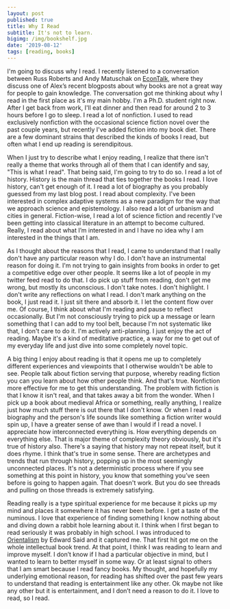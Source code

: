 ```yaml
---
layout: post
published: true
title: Why I Read
subtitle: It's not to learn.
bigimg: /img/bookshelf.jpg
date: '2019-08-12'
tags: [reading, books]
---
```

I'm going to discuss why I read. I recently listened to a conversation between Russ Roberts and Andy Matuschak on [EconTalk](http://www.econtalk.org/andy-matuschak-on-books-and-learning/), where they discuss one of Alex’s recent blogposts about why books are not a great way for people to gain knowledge. The conversation got me thinking about why I read in the first place as it's my main hobby. I'm a Ph.D. student right now. After I get back from work, I'll eat dinner and then read for around 2 to 3 hours before I go to sleep. I read a lot of nonfiction. I used to read exclusively nonfiction with the occasional science fiction novel over the past couple years, but recently I've added fiction into my book diet. There are a few dominant strains that described the kinds of books I read, but often what I end up reading is serendipitous. 

When I just try to describe what I enjoy reading, I realize that there isn't really a theme that works through all of them that I can identify and say, "This is what I read". That being said, I'm going to try to do so. I read a lot of history. History is the main thread that ties together the books I read. I love history, can't get enough of it. I read a lot of biography as you probably guessed from my last blog post. I read about complexity. I've been interested in complex adaptive systems as a new paradigm for the way that we approach science and epistemology. I also read a lot of urbanism and cities in general. Fiction-wise, I read a lot of science fiction and recently I've been getting into classical literature in an attempt to become cultured. Really, I read about what I’m interested in and I have no idea why I am interested in the things that I am. 

As I thought about the reasons that I read, I came to understand that I really don't have any particular reason why I do. I don't have an instrumental reason for doing it. I'm not trying to gain insights from books in order to get a competitive edge over other people. It seems like a lot of people in my twitter feed read to do that. I do pick up stuff from reading, don't get me wrong, but mostly its unconscious. I don't take notes. I don't highlight. I don't write any reflections on what I read. I don't mark anything on the book, I just read it. I just sit there and absorb it. I let the content flow over me. Of course, I think about what I'm reading and pause to reflect occasionally. But I'm not consciously trying to pick up a message or learn something that I can add to my tool belt, because I'm not systematic like that, I don't care to do it. I'm actively anti-planning. I just enjoy the act of reading. Maybe it's a kind of meditative practice, a way for me to get out of my everyday life and just dive into some completely novel topic.

A big thing I enjoy about reading is that it opens me up to completely different experiences and viewpoints that I otherwise wouldn't be able to see. People talk about fiction serving that purpose, whereby reading fiction you can you learn about how other people think. And that's true. Nonfiction more effective for me to get this understanding. The problem with fiction is that I know it isn't real, and that takes away a bit from the wonder. When I pick up a book about medieval Africa or something, really anything, I realize just how much stuff there is out there that I don't know. Or when I read a biography and the person's life sounds like something a fiction writer would spin up, I have a greater sense of awe than I would if I read a novel. I appreciate how interconnected everything is. How everything depends on everything else. That is major theme of complexity theory obviously, but it's true of history also. There's a saying that history may not repeat itself, but it does rhyme. I think that's true in some sense. There are archetypes and trends that run through history, popping up in the most seemingly unconnected places. It's not a deterministic process where if you see something at this point in history, you know that something you’ve seen before is going to happen again. That doesn't work. But you do see threads and pulling on those threads is extremely satisfying.

Reading really is a type spiritual experience for me because it picks up my mind and places it somewhere it has never been before. I get a taste of the numinous. I love that experience of finding something I know nothing about and diving down a rabbit hole learning about it. I think when I first began to read seriously it was probably in high school. I was introduced to [Orientalism](https://www.amazon.com/Orientalism-Edward-W-Said/dp/039474067X) by Edward Said and it captured me. That first hit got me on the whole intellectual book trend. At that point, I think I was reading to learn and improve myself. I don’t know if I had a particular objective in mind, but I wanted to learn to better myself in some way. Or at least signal to others that I am smart because I read fancy books. My thought, and hopefully my underlying emotional reason, for reading has shifted over the past few years to understand that reading is entertainment like any other. Ok maybe not like any other but it is entertainment, and I don’t need a reason to do it. I love to read, so I read.
